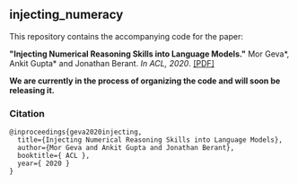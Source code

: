 ## injecting_numeracy

This repository contains the accompanying code for the paper:

**"Injecting Numerical Reasoning Skills into Language Models."** Mor Geva*, Ankit Gupta* and Jonathan Berant. *In ACL, 2020*.
[[PDF]](https://arxiv.org/pdf/2004.04487.pdf)

**We are currently in the process of organizing the code and will soon be releasing it.**

### Citation
```
@inproceedings{geva2020injecting,
  title={Injecting Numerical Reasoning Skills into Language Models},
  author={Mor Geva and Ankit Gupta and Jonathan Berant},
  booktitle={ ACL },
  year={ 2020 }
}
```
